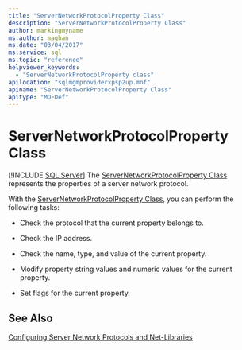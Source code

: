 ```yaml
---
title: "ServerNetworkProtocolProperty Class"
description: "ServerNetworkProtocolProperty Class"
author: markingmyname
ms.author: maghan
ms.date: "03/04/2017"
ms.service: sql
ms.topic: "reference"
helpviewer_keywords:
  - "ServerNetworkProtocolProperty class"
apilocation: "sqlmgmproviderxpsp2up.mof"
apiname: "ServerNetworkProtocolProperty Class"
apitype: "MOFDef"
---
```

# ServerNetworkProtocolProperty Class
[!INCLUDE [SQL Server](../../../includes/applies-to-version/sqlserver.md)]
  The [ServerNetworkProtocolProperty Class](../../../relational-databases/wmi-provider-configuration-classes/servernetworkprotocolproperty-class/servernetworkprotocolproperty-class.md) represents the properties of a server network protocol.  
  
 With the [ServerNetworkProtocolProperty Class](../../../relational-databases/wmi-provider-configuration-classes/servernetworkprotocolproperty-class/servernetworkprotocolproperty-class.md), you can perform the following tasks:  
  
-   Check the protocol that the current property belongs to.  
  
-   Check the IP address.  
  
-   Check the name, type, and value of the current property.  
  
-   Modify property string values and numeric values for the current property.  
  
-   Set flags for the current property.  
  
## See Also  
 [Configuring Server Network Protocols and Net-Libraries](https://msdn.microsoft.com/library/ms177485\(v=sql.100\).aspx)  
  
  
